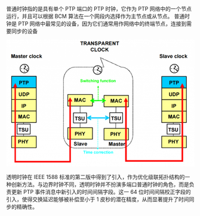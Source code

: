 普通时钟指的是具有单个 PTP 端口的 PTP 时钟，它作为 PTP 网络中的一个节点运行，并且可以根据 BCM 算法在一个网段内选择作为主节点或从节点。 普通时钟是 PTP 网络中最常见的设备，因为它们通常用作网络中的终端节点，连接到需要同步的设备

![img](./.assets/透明时钟/tc.png)

透明时钟在 IEEE 1588 标准的第二版中得到了引入，作为优化级联拓扑结构的一种创新方法。与边界时钟不同，透明时钟并不扮演多端口普通时钟的角色，而是负责更新 PTP 事件消息中新引入的时间间隔字段。这一 64 位时间间隔校正字段的引入，使得交换延迟能够被补偿至小于 1 皮秒的潜在精度，从而显著提升了时间同步的精确性。